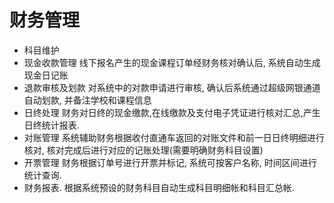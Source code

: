 # 财务管理


+ 科目维护
+ 现金收款管理
线下报名产生的现金课程订单经财务核对确认后, 系统自动生成现金日记账
+ 退款审核及划款
对系统中的对款申请进行审核, 确认后系统通过超级网银通道自动划款, 并备注学校和课程信息
+ 日终处理
财务对日终的现金缴款,在线缴款及支付电子凭证进行核对汇总,产生日终统计报表.
+ 对账管理
系统辅助财务根据收付直通车返回的对账文件和前一日日终明细进行核对, 核对完成后进行对应的记账处理(需要明确财务科目设置)
+ 开票管理
财务根据订单号进行开票并标记, 系统可按客户名称, 时间区间进行统计查询.
+ 财务报表.
根据系统预设的财务科目自动生成科目明细帐和科目汇总帐.
